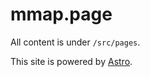 # mmap.page

All content is under `/src/pages`.

This site is powered by [Astro](https://astro.build/).